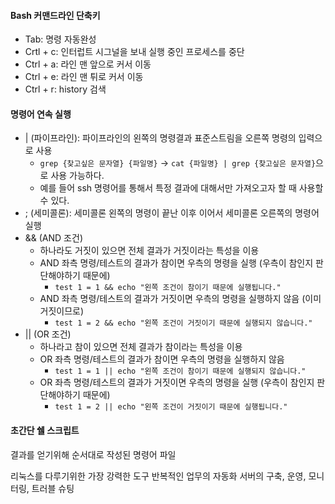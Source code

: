
#### Bash 커맨드라인 단축키
- Tab: 명령 자동완성
- Crtl + c: 인터럽트 시그널을 보내 실행 중인 프로세스를 중단
- Ctrl + a: 라인 맨 앞으로 커서 이동
- Ctrl + e: 라인 맨 튀로 커서 이동
- Ctrl + r: history 검색

#### 명령어 연속 실행
- | (파이프라인): 파이프라인의 왼쪽의 명령결과 표준스트림을 오른쪽 명령의 입력으로 사용
  - `grep {찾고싶은 문자열} {파일명}` -> `cat {파일명} | grep {찾고싶은 문자열}`으로 사용 가능하다.
  - 예를 들어 ssh 명령어를 통해서 특정 결과에 대해서만 가져오고자 할 때 사용할 수 있다.
- ; (세미콜론): 세미콜론 왼쪽의 명령이 끝난 이후 이어서 세미콜론 오른쪽의 명령어 실행
- && (AND 조건)
  - 하나라도 거짓이 있으면 전체 결과가 거짓이라는 특성을 이용
  - AND 좌측 명령/테스트의 결과가 참이면 우측의 명령을 실행 (우측이 참인지 판단해야하기 때문에)
    - `test 1 = 1 && echo "왼쪽 조건이 참이기 때문에 실행됩니다."`
  - AND 좌측 명령/테스트의 결과가 거짓이면 우측의 명령을 실행하지 않음 (이미 거짓이므로)
    - `test 1 = 2 && echo "왼쪽 조건이 거짓이기 때문에 실행되지 않습니다."`
- || (OR 조건)
  - 하나라고 참이 있으면 전체 결과가 참이라는 특성을 이용
  - OR 좌측 명령/테스트의 결과가 참이면 우측의 명령을 실행하지 않음
    - `test 1 = 1 || echo "왼쪽 조건이 참이기 때문에 실행되지 않습니다."`
  - OR 좌측 명령/테스트의 결과가 거짓이면 우측의 명령을 실행 (우측이 참인지 판단해야하기 때문에) 
    - `test 1 = 2 || echo "왼쪽 조건이 거짓이기 때문에 실행됩니다."`


#### 초간단 쉘 스크립트



결과를 얻기위해 순서대로 작성된 명령어 파일

리눅스를 다루기위한 가장 강력한 도구
반복적인 업무의 자동화
서버의 구축, 운영, 모니터링, 트러블 슈팅